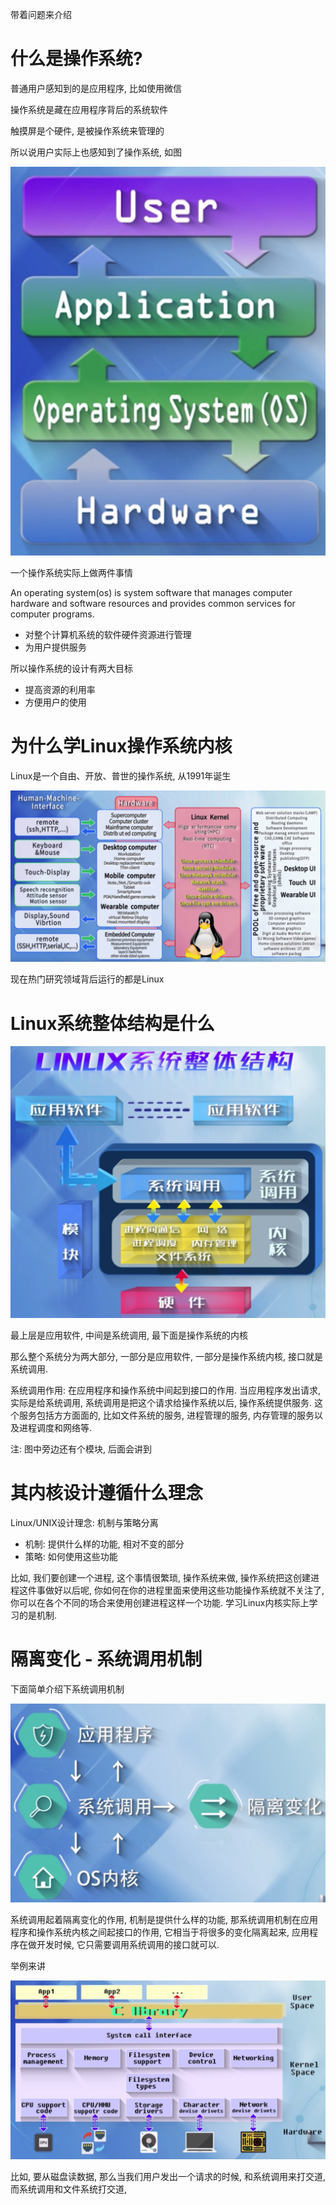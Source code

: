 
带着问题来介绍

# 什么是操作系统?

普通用户感知到的是应用程序, 比如使用微信

操作系统是藏在应用程序背后的系统软件

触摸屏是个硬件, 是被操作系统来管理的

所以说用户实际上也感知到了操作系统, 如图

![2019-09-14-13-24-05.png](./images/2019-09-14-13-24-05.png)

一个操作系统实际上做两件事情

An operating system(os) is system software that manages computer hardware and software resources and provides common services for computer programs.

* 对整个计算机系统的软件硬件资源进行管理
* 为用户提供服务

所以操作系统的设计有两大目标

* 提高资源的利用率
* 方便用户的使用

# 为什么学Linux操作系统内核

Linux是一个自由、开放、普世的操作系统, 从1991年诞生

![2019-09-14-17-23-35.png](./images/2019-09-14-17-23-35.png)

现在热门研究领域背后运行的都是Linux

# Linux系统整体结构是什么

![2019-09-14-20-34-41.png](./images/2019-09-14-20-34-41.png)

最上层是应用软件, 中间是系统调用, 最下面是操作系统的内核

那么整个系统分为两大部分, 一部分是应用软件, 一部分是操作系统内核, 接口就是系统调用.

系统调用作用: 在应用程序和操作系统中间起到接口的作用. 当应用程序发出请求, 实际是给系统调用, 系统调用是把这个请求给操作系统以后, 操作系统提供服务. 这个服务包括方方面面的, 比如文件系统的服务, 进程管理的服务, 内存管理的服务以及进程调度和网络等.

注: 图中旁边还有个模块, 后面会讲到

# 其内核设计遵循什么理念

Linux/UNIX设计理念: 机制与策略分离

* 机制: 提供什么样的功能, 相对不变的部分
* 策略: 如何使用这些功能

比如, 我们要创建一个进程, 这个事情很繁琐, 操作系统来做, 操作系统把这创建进程这件事做好以后呢, 你如何在你的进程里面来使用这些功能操作系统就不关注了, 你可以在各个不同的场合来使用创建进程这样一个功能. 学习Linux内核实际上学习的是机制.

# 隔离变化 - 系统调用机制

下面简单介绍下系统调用机制

![2019-09-14-21-25-19.png](./images/2019-09-14-21-25-19.png)

系统调用起着隔离变化的作用, 机制是提供什么样的功能, 那系统调用机制在应用程序和操作系统内核之间起接口的作用, 它相当于将很多的变化隔离起来, 应用程序在做开发时候, 它只需要调用系统调用的接口就可以.

举例来讲

![2019-09-14-21-28-02.png](./images/2019-09-14-21-28-02.png)

比如, 要从磁盘读数据, 那么当我们用户发出一个请求的时候, 和系统调用来打交道, 而系统调用和文件系统打交道, 


